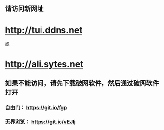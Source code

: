 ## 请访问新网址
<h1><a href='http://tui.ddns.net/sars?from=51t'>http://tui.ddns.net</a></h1>
或
<h1><a href='http://ali.sytes.net/sars?from=51t'>http://ali.sytes.net</a></h1>

## 如果不能访问，请先下载破网软件，然后通过破网软件打开
### 自由门： https://git.io/fgp
### 无界浏览： https://git.io/vEJlj
